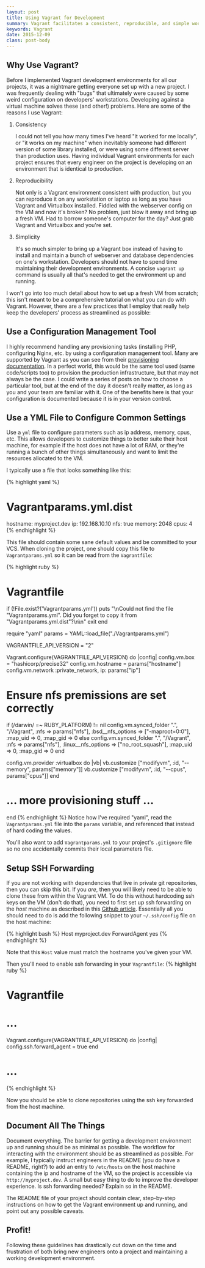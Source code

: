 ```yaml
---
layout: post
title: Using Vagrant for Development
summary: Vagrant facilitates a consistent, reproducible, and simple workflow for managing development environments.
keywords: Vagrant
date: 2015-12-09
class: post-body
---
```

## Why Use Vagrant?

Before I implemented Vagrant development environments for all our projects, it
was a nightmare getting everyone set up with a new project. I was frequently
dealing with "bugs" that ultimately were caused by some weird configuration on
developers' workstations. Developing against a virtual machine solves these
(and other!) problems. Here are some of the reasons I use Vagrant:

1. Consistency

    I could not tell you how many times I've heard "it worked for me locally", or
    "it works on my machine" when inevitably someone had different version of
    some library installed, or were using some different server than production
    uses. Having individual Vagrant environments for each project ensures that
    every engineer on the project is developing on an environment that is identical
    to production.

2. Reproducibility
    
    Not only is a Vagrant environment consistent with production, but you can
    reproduce it on any workstation or laptop as long as you have Vagrant and
    Virtualbox installed. Fiddled with the webserver config on the VM and now
    it's broken? No problem, just blow it away and bring up a fresh VM. Had to
    borrow someone's computer for the day? Just grab Vagrant and Virtualbox and
    you're set.

3. Simplicity

    It's so much simpler to bring up a Vagrant box instead of having to install
    and maintain a bunch of webserver and database dependencies on one's
    workstation. Developers should not have to spend time maintaining their
    development environments. A concise `vagrant up` command is usually all
    that's needed to get the environment up and running.


I won't go into too much detail about how to set up a fresh VM from scratch;
this isn't meant to be a comprehensive tutorial on what you can do with
Vagrant. However, there are a few practices that I employ that really help
keep the developers' process as streamlined as possible:

## Use a Configuration Management Tool

I highly recommend handling any provisioning tasks (installing PHP, configuring Nginx, etc. by using a configuration
management tool. Many are supported by Vagrant as you can see from their
<a href="https://docs.Vagrantup.com/v2/provisioning/index.html" target="_blank">
provisioning documentation</a>. In a perfect world, this would be the same tool
used (same code/scripts too) to provision the production infrastructure, but that may not always be the
case. I could write a series of posts on how to choose a particular tool, but at the end of the day it doesn't really matter, as long as you and your
team are familiar with it. One of the benefits here is that your configuration
is documented because it is in your version control.

## Use a YML File to Configure Common Settings
Use a `yml` file to configure parameters such as ip address, memory, cpus, etc.
This allows developers to customize things to better suite their host machine,
for example if the host does not have a lot of RAM, or they're running a bunch
of other things simultaneously and want to limit the resources allocated to the
VM.

I typically use a file that looks something like this:

{% highlight yaml %}
# Vagrantparams.yml.dist

hostname: myproject.dev
ip: 192.168.10.10
nfs: true
memory: 2048
cpus: 4
{% endhighlight %}

This file should contain some sane default values and be committed to your VCS.
When cloning the project, one should copy this file to `Vagrantparams.yml` so it
can be read from the `Vagrantfile`:

{% highlight ruby %}
# Vagrantfile

if (!File.exist?('Vagrantparams.yml'))
    puts "\nCould not find the file \"Vagrantparams.yml\". Did you forget to copy it from \"Vagrantparams.yml.dist\"?\n\n"
    exit
end

require "yaml"
params = YAML::load_file("./Vagrantparams.yml")

VAGRANTFILE_API_VERSION = "2"

Vagrant.configure(VAGRANTFILE_API_VERSION) do |config|
  config.vm.box = "hashicorp/precise32"
  config.vm.hostname = params["hostname"]
  config.vm.network :private_network, ip: params["ip"]

  # Ensure nfs premissions are set correctly
  if (/darwin/ =~ RUBY_PLATFORM) != nil
      config.vm.synced_folder ".", "/Vagrant", :nfs => params["nfs"], :bsd__nfs_options => ["-maproot=0:0"], :map_uid => 0, :map_gid => 0
  else
      config.vm.synced_folder ".", "/Vagrant", :nfs => params["nfs"], :linux__nfs_options => ["no_root_squash"], :map_uid => 0, :map_gid => 0
  end

  config.vm.provider :virtualbox do |vb|
    vb.customize ["modifyvm", :id, "--memory", params["memory"]]
    vb.customize ["modifyvm", :id, "--cpus", params["cpus"]]
  end

  # ... more provisioning stuff ...

end
{% endhighlight %}
Notice how I've required "yaml", read the `Vagrantparams.yml` file into the `params` variable,
and referenced that instead of hard coding the values.

You'll also want to add `Vagrantparams.yml` to your project's `.gitignore` file so no one
accidentally commits their local parameters file.

## Setup SSH Forwarding 

If you are not working with dependencies that live in private git repositories,
then you can skip this bit. If you _are_, then you will likely need to be
able to clone these from within the Vagrant VM. To do this without hardcoding ssh
keys on the VM (don't do that), you need to first set up ssh forwarding on the
_host_ machine as described in this
<a href="https://developer.github.com/guides/using-ssh-agent-forwarding" target="_blank">Github article</a>.
Essentially all you should need to do is add the following snippet to your `~/.ssh/config`
file on the host machine:

{% highlight bash %}
Host myproject.dev
  ForwardAgent yes
{% endhighlight %}

Note that this `Host` value must match the hostname you've given your VM.

Then you'll need to enable ssh forwarding in your `Vagrantfile`:
{% highlight ruby %}
# Vagrantfile

# ...

Vagrant.configure(VAGRANTFILE_API_VERSION) do |config|
    config.ssh.forward_agent = true
end

# ...

{% endhighlight %}

Now you should be able to clone repositories using the ssh key forwarded from 
the host machine.

## Document All The Things

Document everything. The barrier for getting a development environment up and
running should be as minimal as possible. The workflow for interacting
with the environment should be as streamlined as possible. For example, I typically
instruct engineers in the README (you do have a README, right?) to add an entry to
`/etc/hosts` on the host machine containing the ip and hostname of the VM, so the
project is accessible via `http://myproject.dev`. A small but easy thing to do
to improve the developer experience. Is ssh forwarding needed?
Explain so in the README.

The README file of your project should contain clear, step-by-step instructions
on how to get the Vagrant environment up and running, and point out any possible
caveats.

## Profit!

Following these guidelines has drastically cut down on the time and frustration
of both bring new engineers onto a project and maintaining a working development
environment.

